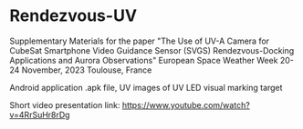# Rendezvous-UV
Supplementary Materials for the paper "The Use of UV-A Camera for CubeSat Smartphone Video Guidance Sensor (SVGS) Rendezvous-Docking Applications and Aurora
Observations" European Space Weather Week 20-24 November, 2023 Toulouse, France

Android application .apk file, UV images of UV LED visual marking target

Short video presentation link: https://www.youtube.com/watch?v=4RrSuHr8rDg
